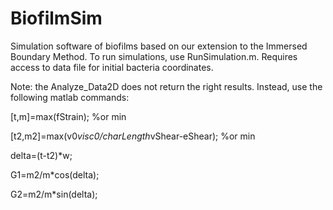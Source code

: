# BiofilmSim
Simulation software of biofilms based on our extension to the Immersed Boundary Method.
To run simulations, use RunSimulation.m. Requires access to data file for initial bacteria coordinates. 

Note: the Analyze_Data2D does not return the right results. Instead, use the following matlab commands:

[t,m]=max(fStrain); %or min

[t2,m2]=max(v0*visc0/charLength*vShear-eShear); %or min

delta=(t-t2)*w;

G1=m2/m*cos(delta);

G2=m2/m*sin(delta);

